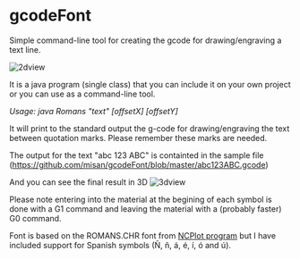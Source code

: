 # gcodeFont
Simple command-line tool for creating the gcode for drawing/engraving a text line.

![2dview](https://github.com/misan/gcodeFont/blob/master/2dview.png?raw=true)

It is a java program (single class) that you can include it on your own project or you can use as a command-line tool.

*Usage: java Romans "text" [offsetX] [offsetY]*

It will print to the standard output the g-code for drawing/engraving the text between quotation marks. Please remember these marks are needed.

The output for the text "abc 123 ABC" is containted in the sample file (https://github.com/misan/gcodeFont/blob/master/abc123ABC.gcode)

And you can see the final result in 3D
![3dview](https://github.com/misan/gcodeFont/blob/master/3dview.png?raw=true)

Please note entering into the material at the begining of each symbol is done with a G1 command and leaving the material with a (probably faster) G0 command.

Font is based on the ROMANS.CHR font from [NCPlot program](http://ncplot.com/stickfont/stickfont.htm) but I have included support for Spanish symbols (Ñ, ñ, á, é, í, ó and ú).
